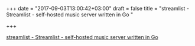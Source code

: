 +++
date = "2017-09-03T13:00:42+03:00"
draft = false
title = "streamlist - Streamlist - self-hosted music server written in Go "

+++

<p><a href="https://github.com/streamlist/streamlist">streamlist - Streamlist - self-hosted music server written in Go </a></p>